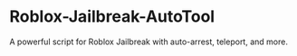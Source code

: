 # Roblox-Jailbreak-AutoTool
A powerful script for Roblox Jailbreak with auto-arrest, teleport, and more.
